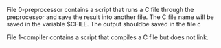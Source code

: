 File 0-preprocessor contains a script that runs a C file through the preprocessor and save the result into another file. The C file name will be saved in the variable $CFILE. The output shouldbe saved in the file c

File 1-compiler contains a script that compiles a C file but does not link.
